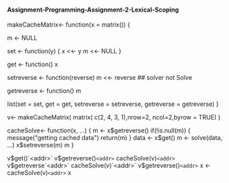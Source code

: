####  Assignment-Programming-Assignment-2-Lexical-Scoping


<!-- -->


makeCacheMatrix<- function(x = matrix()) {
  
  m <- NULL
  
  set <- function(y) {
    x <<- y
    m <<- NULL
  }
  
  get <- function() x
  
  setreverse <- function(reverse) m <<- reverse ##  solver not Solve
  
  getreverse <- function() m   
  
  list(set = set, get = get,
       setreverse = setreverse,
       getreverse = getreverse)
}







 v<- makeCacheMatrix( matrix( c(2, 4, 3, 1),nrow=2, ncol=2,byrow = TRUE) )
 
 
 
 
 cacheSolve<- function(x, ...) {
   m <- x$getreverse()
   if(!is.null(m)) {
     message("getting cached data")
     return(m)
   }
   data <- x$get()
   m <- solve(data, ...)
   x$setreverse(m)
   m
 }
 
 v$get()`<addr>`
 v$getreverse()`<addr>`
 cacheSolve(v)`<addr>`
 v$getreverse`<addr>`
 cacheSolve(v)`<addr>`
 v$getreverse()`<addr>`
 x <- cacheSolve(v)`<addr>`
 x
 
